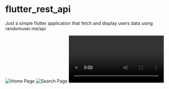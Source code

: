 # flutter_rest_api
Just a simple flutter application that fetch and display users data using randomuser.me/api 


![Home Page](https://github.com/AGreynoon/flutter_rest_api/master/screenshots/Screenshot_1.png)
![Search Page](https://github.com/AGreynoon/flutter_rest_api/master/screenshots/Screenshot_2.png)
![Profile Page](https://github.com/AGreynoon/flutter_rest_api/master/screenshots/Screenshot_3.mp4)
